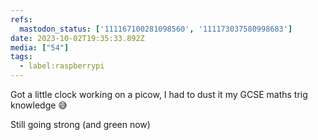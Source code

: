 ```yaml
---
refs:
  mastodon_status: ['111167100281098560', '111173037580998683']
date: 2023-10-02T19:35:33.892Z
media: ["54"]
tags:
  - label:raspberrypi
---
```


<p>Got a little clock working on a  picow, I had to dust it my GCSE maths trig knowledge 😅</p>

<p>Still going strong (and green now) </p>
